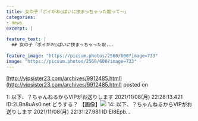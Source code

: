 ```yaml
---
title: 女の子「ポイがお○ぱいに挟まっちゃった取って～」
categories:
- news
excerpt: |
  
feature_text: |
  ## 女の子「ポイがお○ぱいに挟まっちゃった取...
  
feature_image: "https://picsum.photos/2560/600?image=733"
image: "https://picsum.photos/2560/600?image=733"
---
```


[http://vipsister23.com/archives/9912485.html](http://vipsister23.com/archives/9912485.html)
posted on 

<!--more-->

1: 以下、？ちゃんねるからVIPがお送りします 2021/11/08(月) 22:28:13.421 ID:2LBn8uAs0.net どうする？ 【画像】![](https://livedoor.blogimg.jp/vipsister23/imgs/d/3/d3dec8f8.jpg) 14: 以下、？ちゃんねるからVIPがお送りします 2021/11/08(月) 22:31:27.981 ID:EI8Epb...
